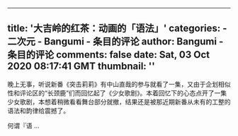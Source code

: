 
---
title: '大吉岭的红茶：动画的「语法」'
categories: 
    - 二次元
    - Bangumi - 条目的评论
author: Bangumi - 条目的评论
comments: false
date: Sat, 03 Oct 2020 08:17:41 GMT
thumbnail: ''
---

<div>   
晚上无事，听说新番《突击莉莉》有中山直哉的参与就看了一集，又由于企划相似性和评论区的“长颈鹿”们而回忆起了《少女歌剧》。本着回忆下的心态点开了一集少女歌剧，本想着稍微看看舞台部分就撤，结果还是被那近期新番从未有的工整的语法和韵律给震撼了。

何谓『语 ...  
</div>
            